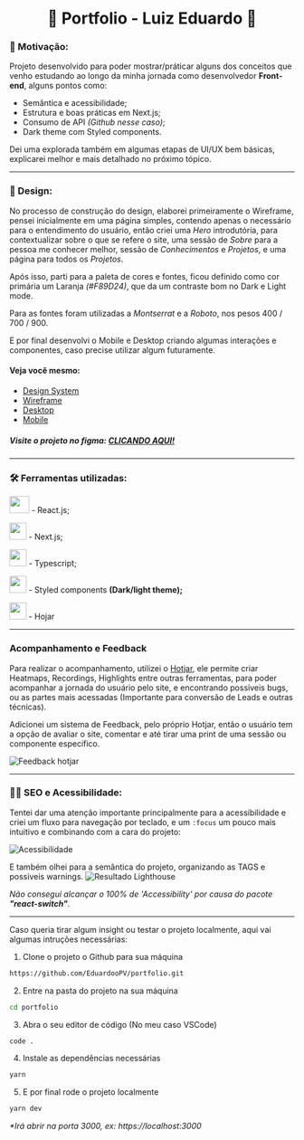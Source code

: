 <h1 align="center"> 🚀 Portfolio - Luiz Eduardo 🚀</h1>

### 🎯 Motivação:

Projeto desenvolvido para poder mostrar/práticar alguns dos conceitos que venho estudando ao longo da minha jornada como desenvolvedor **Front-end**, alguns pontos como:
- Semântica e acessibilidade;
- Estrutura e boas práticas em Next.js;
- Consumo de API _(Github nesse caso)_;
- Dark theme com Styled components. 

Dei uma explorada também em algumas etapas de UI/UX bem básicas, explicarei melhor e mais detalhado no próximo tópico.

---

### 🎨 Design:

No processo de construção do design, elaborei primeiramente o Wireframe, pensei inicialmente em uma página simples, contendo apenas o necessário para o entendimento do usuário, então criei uma _Hero_ introdutória, para contextualizar sobre o que se refere o site, uma sessão de _Sobre_ para a pessoa me conhecer melhor, sessão de _Conhecimentos_ e _Projetos_, e uma página para todos os _Projetos_.

Após isso, parti para a paleta de cores e fontes, ficou definido como cor primária um Laranja _(#F89D24)_, que da um contraste bom no Dark e Light mode.

Para as fontes foram utilizadas a _Montserrat_ e a _Roboto_, nos pesos 400 / 700 / 900.

E por final desenvolvi o Mobile e Desktop criando algumas interações e componentes, caso precise utilizar algum futuramente.

#### Veja você mesmo:

- [Design System](https://www.figma.com/file/oyrCTDuRGoBgnkD6lsFdLm/Portif%C3%B3lio?node-id=0%3A1)
- [Wireframe](https://www.figma.com/file/oyrCTDuRGoBgnkD6lsFdLm/Portif%C3%B3lio?node-id=45%3A12)
- [Desktop](https://www.figma.com/file/oyrCTDuRGoBgnkD6lsFdLm/Portif%C3%B3lio?node-id=51%3A268)
- [Mobile](https://www.figma.com/file/oyrCTDuRGoBgnkD6lsFdLm/Portif%C3%B3lio?node-id=99%3A3499)

##### Visite o projeto no figma: [CLICANDO AQUI!](https://www.figma.com/file/oyrCTDuRGoBgnkD6lsFdLm/Portif%C3%B3lio)
---

### 🛠️ Ferramentas utilizadas:

<p class="row">
  <p> <img src="https://daniel-vinicius.gallerycdn.vsassets.io/extensions/daniel-vinicius/code-snipptes-reactjs-pt-br/0.5.0/1610479284868/Microsoft.VisualStudio.Services.Icons.Default" width="35px" height="30px"> - React.js;</p>
  <p> <img src="https://camo.githubusercontent.com/92ec9eb7eeab7db4f5919e3205918918c42e6772562afb4112a2909c1aaaa875/68747470733a2f2f6173736574732e76657263656c2e636f6d2f696d6167652f75706c6f61642f76313630373535343338352f7265706f7369746f726965732f6e6578742d6a732f6e6578742d6c6f676f2e706e67" width="30px"> - Next.js;</p>
  <p> <img src="https://miro.medium.com/max/816/1*mn6bOs7s6Qbao15PMNRyOA.png" width="30px"> - Typescript;</p>
  <p> <img src="https://avatars.githubusercontent.com/u/20658825?s=200&v=4" width="30px"> - Styled components <strong>(Dark/light theme);</strong> </p>
  <p> <img src="https://yt3.ggpht.com/eH_MdhjC_DxpUtxBNXqb7fhhfKSa-nWiIQ1IqaRxD06nEbFiIRahQf5bUHE1WPpnfczXsvUdYA=s900-c-k-c0x00ffffff-no-rj" width="30px"> - Hojar</p>
</p>

---

### Acompanhamento e Feedback

Para realizar o acompanhamento, utilizei o [Hotjar](https://www.hotjar.com/pt-BR/behavior-analytics-software/?utm_campaign=HJ-Search-Leap-Brazil-Brand-Translated-Generic&utm_source=google&utm_medium=cpc&ads_adid=133696075850&ads_targetid=kwd-301757736238&utm_term=hotjar&keyword=hotjar&matchtype=e&geo=1001776&ads_creative=608650204545&ads_network=g&device=c&adpos=&utm_squad=leap&gclid=Cj0KCQjwof6WBhD4ARIsAOi65ahsxuDNqr43hdxZBgNFcrvOKLO4s4fhU83QKoOjhUmM09A-sMaeMJ0aAguREALw_wcB), ele permite criar Heatmaps, Recordings, Highlights entre outras ferramentas, para poder acompanhar a jornada do usuário pelo site, e encontrando possiveis bugs, ou as partes mais acessadas (Importante para conversão de Leads e outras técnicas).

Adicionei um sistema de Feedback, pelo próprio Hotjar, então o usuário tem a opção de avaliar o site, comentar e até tirar uma print de uma sessão ou componente especifico.

![Feedback hotjar](https://user-images.githubusercontent.com/69824782/181134082-ff17e5d0-7c51-40f7-b346-eec4600c11a5.png)

---

### 👩‍🦯 SEO e Acessibilidade:
Tentei dar uma atenção importante principalmente para a acessibilidade e criei um fluxo para navegação por teclado, e um `:focus` um pouco mais intuitivo e combinando com a cara do projeto:

![Acessibilidade](https://user-images.githubusercontent.com/69824782/179382649-30f4bb7a-e928-4635-880a-4cd23f37104d.png)

E também olhei para a semântica do projeto, organizando as TAGS e possiveis warnings.
![Resultado Lighthouse](https://user-images.githubusercontent.com/69824782/179278302-b5bbd4f1-9161-4c93-9c11-cf75d8064fbb.png)


_Não consegui alcançar o 100% de 'Accessibility' por causa do pacote **"react-switch"**._

---

Caso queria tirar algum insight ou testar o projeto localmente, aqui vai algumas intruções necessárias:

1. Clone o projeto o Github para sua máquina
```bash
https://github.com/EduardooPV/portfolio.git
```

2. Entre na pasta do projeto na sua máquina
```bash
cd portfolio
```

3. Abra o seu editor de código (No meu caso VSCode)
```bash
code . 
```

4. Instale as dependências necessárias
```bash
yarn 
```

5. E por final rode o projeto localmente
```bash
yarn dev
```
_*Irá abrir na porta 3000, ex: https://localhost:3000_
